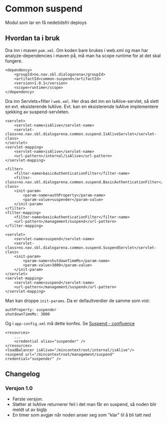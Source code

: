 # Common suspend

Modul som lar en få nedetidsfri deploys

## Hvordan ta i bruk

Dra inn i maven `pom.xml`. Om koden bare brukes i web.xml og man har analyze-dependencies i maven på, må man ha scope runtime for at det skal fungere.

```
<dependency>
    <groupId>no.nav.sbl.dialogarena</groupId>
    <artifactId>common-suspend</artifactId>
    <version>1.0.1</version>
    <scope>runtime</scope>
</dependency>
```


Dra inn Servlets+filter i `web.xml`. Her dras det inn en IsAlive-servlet, så slett en evt. eksisterende IsAlive. Evt. kan en eksisterende IsAlive implementere sjekking av suspend-servleten.

```
<servlet>
    <servlet-name>isAlive</servlet-name>
    <servlet-class>no.nav.sbl.dialogarena.common.suspend.IsAliveServlet</servlet-class>
</servlet>
<servlet-mapping>
    <servlet-name>isAlive</servlet-name>
    <url-pattern>/internal/isAlive</url-pattern>
</servlet-mapping>

<filter>
    <filter-name>basicAuthenticationFilter</filter-name>
    <filter-class>no.nav.sbl.dialogarena.common.suspend.BasicAuthenticationFilter</filter-class>
    <init-param>
        <param-name>authProperty</param-name>
        <param-value>suspender</param-value>
    </init-param>
</filter>
<filter-mapping>
    <filter-name>basicAuthenticationFilter</filter-name>
    <url-pattern>/management/suspend</url-pattern>
</filter-mapping>

<servlet>
    <servlet-name>suspend</servlet-name>
    <servlet-class>no.nav.sbl.dialogarena.common.suspend.SuspendServlet</servlet-class>
    <init-param>
        <param-name>shutdownTimeMs</param-name>
        <param-value>3000</param-value>
    </init-param>
</servlet>
<servlet-mapping>
    <servlet-name>suspend</servlet-name>
    <url-pattern>/management/suspend</url-pattern>
</servlet-mapping>
```

Man kan droppe `init-params`. Da er defaultverdier de samme som vist:
```
authProperty: suspender
shutdownTimeMs: 3000
```

Og i `app-config.xml` må dette konfes. Se [Suspend - confluence](https://confluence.adeo.no/pages/viewpage.action?pageId=209463118)

```
<resources>
    ...
    <credential alias="suspender" />
</resources>
<loadBalancer isAlive="/mincontextroot/internal/isAlive"/>
<suspend url="/mincontextroot/management/suspend" credential="suspender" />
```

## Changelog

### Versjon 1.0
* Første versjon. 
* Støtter at IsAlive returnerer feil i det man får en suspend, så noden blir meldt ut av bigIp
* En timer som avgjør når noden anser seg som "klar" til å bli tatt ned